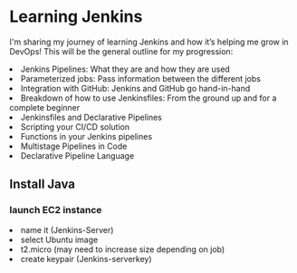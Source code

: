 # Learning Jenkins
I'm sharing my journey of learning Jenkins and how it’s helping me grow in DevOps! This will be the general outline for my progression:
<li>Jenkins Pipelines: What they are and how they are used</li>
<li>Parameterized jobs: Pass information between the different jobs</li>
<li>Integration with GitHub: Jenkins and GitHub go hand-in-hand</li>
<li>Breakdown of how to use Jenkinsfiles: From the ground up and for a complete beginner</li>
<li>Jenkinsfiles and Declarative Pipelines</li>
<li>Scripting your CI/CD solution</li>
<li>Functions in your Jenkins pipelines</li>
<li>Multistage Pipelines in Code</li>
<li>Declarative Pipeline Language</li>

<h2>Install Java</h2>
<h3>launch EC2 instance</h3>

 <li>name it (Jenkins-Server)</li>
 <li>select Ubuntu image</li>
 <li>t2.micro (may need to increase size depending on job)</li>
 <li>create keypair (Jenkins-serverkey)</li>
